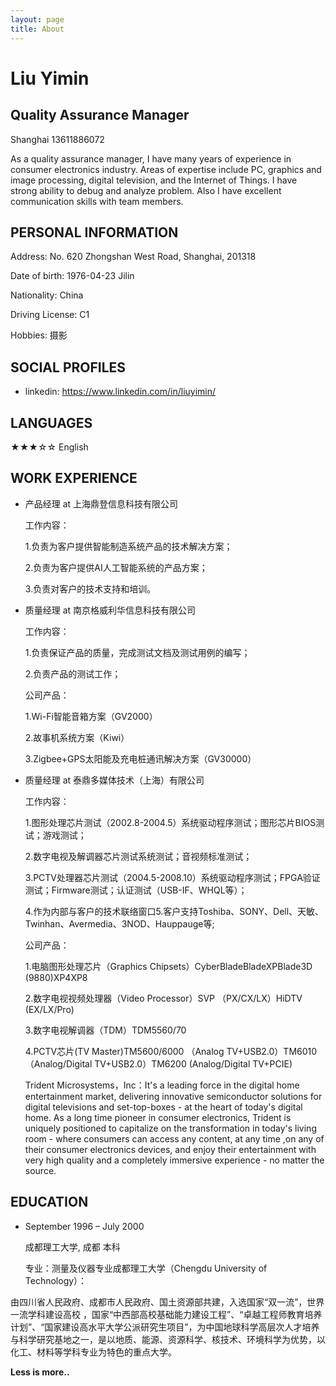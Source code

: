 ```yaml
---
layout: page
title: About
---
```


# Liu Yimin

## Quality Assurance Manager

Shanghai
13611886072

As a quality assurance manager, I have many years of experience in consumer electronics industry. Areas of expertise include PC, graphics and image processing, digital television, and the Internet of Things. I have strong ability to debug and analyze problem. Also I have excellent communication skills with team members.

## PERSONAL INFORMATION
  Address: No. 620 Zhongshan West Road, Shanghai, 201318
  
  Date of birth: 1976-04-23 Jilin
  
  Nationality: China
  
  Driving License: C1
  
  Hobbies: 摄影

## SOCIAL PROFILES
  * linkedin: https://www.linkedin.com/in/liuyimin/

## LANGUAGES
  ★★★☆☆ English

## WORK EXPERIENCE

  * 产品经理 at 上海鼎登信息科技有限公司
  
    
    工作内容：
    
    1.负责为客户提供智能制造系统产品的技术解决方案；
    
    2.负责为客户提供AI人工智能系统的产品方案；
    
    3.负责对客户的技术支持和培训。
    

  * 质量经理 at 南京格威利华信息科技有限公司
  
    
    工作内容：
    
    1.负责保证产品的质量，完成测试文档及测试用例的编写； 
    
    2.负责产品的测试工作； 
    
    公司产品：
    
    1.Wi-Fi智能音箱方案（GV2000）
    
    2.故事机系统方案（Kiwi）
    
    3.Zigbee+GPS太阳能及充电桩通讯解决方案（GV30000）
    

  * 质量经理 at 泰鼎多媒体技术（上海）有限公司
  
    
    工作内容：
    
    1.图形处理芯片测试（2002.8-2004.5）系统驱动程序测试；图形芯片BIOS测试；游戏测试；
    
    2.数字电视及解调器芯片测试系统测试；音视频标准测试；
    
    3.PCTV处理器芯片测试（2004.5-2008.10）系统驱动程序测试；FPGA验证测试；Firmware测试；认证测试（USB-IF、WHQL等）；
    
    4.作为内部与客户的技术联络窗口5.客户支持Toshiba、SONY、Dell、天敏、Twinhan、Avermedia、3NOD、Hauppauge等;
    
    
    公司产品：
    
    1.电脑图形处理芯片（Graphics Chipsets）CyberBladeBladeXPBlade3D (9880)XP4XP8
    
    2.数字电视视频处理器（Video Processor）SVP （PX/CX/LX）HiDTV (EX/LX/Pro)
    
    3.数字电视解调器（TDM）TDM5560/70
    
    4.PCTV芯片(TV Master)TM5600/6000 （Analog TV+USB2.0）TM6010 （Analog/Digital TV+USB2.0）TM6200 (Analog/Digital TV+PCIE)
    
    Trident Microsystems，Inc：It's a leading force in the digital home entertainment market, delivering innovative semiconductor solutions for digital televisions and set-top-boxes - at the heart of today's digital home. As a long time pioneer in consumer electronics, Trident is uniquely positioned to capitalize on the transformation in today's living room - where consumers can access any content, at any time ,on any of their consumer electronics devices, and enjoy their entertainment with very high quality and a completely immersive experience - no matter the source.


## EDUCATION
  * September 1996 – July 2000
    
    成都理工大学, 成都 本科

    专业：测量及仪器专业成都理工大学（Chengdu University of Technology）：

由四川省人民政府、成都市人民政府、国土资源部共建，入选国家“双一流”，世界一流学科建设高校 ，国家“中西部高校基础能力建设工程”、“卓越工程师教育培养计划”、“国家建设高水平大学公派研究生项目”，为中国地球科学高层次人才培养与科学研究基地之一，是以地质、能源、资源科学、核技术、环境科学为优势，以化工、材料等学科专业为特色的重点大学。



**Less is more..**

